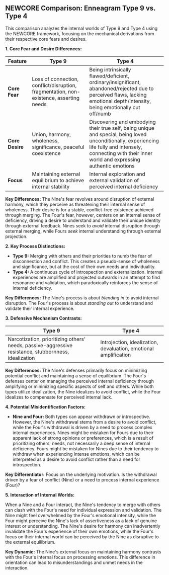 ## NEWCORE Comparison: Enneagram Type 9 vs. Type 4

This comparison analyzes the internal worlds of Type 9 and Type 4 using the NEWCORE framework, focusing on the mechanical derivations from their respective core fears and desires.

**1. Core Fear and Desire Differences:**

| Feature | Type 9 | Type 4 |
|---|---|---|
| **Core Fear** | Loss of connection, conflict/disruption, fragmentation, non-existence, asserting needs | Being intrinsically flawed/deficient, ordinary/insignificant, abandoned/rejected due to perceived flaws, lacking emotional depth/intensity, being emotionally cut off/numb |
| **Core Desire** | Union, harmony, wholeness, significance, peaceful coexistence | Discovering and embodying their true self, being unique and special, being loved unconditionally, experiencing life fully and intensely, connecting with their inner world and expressing authentic emotions |
| **Focus** | Maintaining external equilibrium to achieve internal stability | Internal exploration and external validation of perceived internal deficiency |


**Key Differences:**  The Nine's fear revolves around disruption of external harmony, which they perceive as threatening their internal sense of wholeness.  Their desire is for a stable, conflict-free existence achieved through merging.  The Four's fear, however, centers on an internal sense of deficiency, driving a desire to understand and validate their unique identity through external feedback.  Nines seek to *avoid* internal disruption through external merging, while Fours *seek* internal understanding through external projection.


**2. Key Process Distinctions:**

* **Type 9:** Merging with others and their priorities to numb the fear of disconnection and conflict. This creates a pseudo-sense of wholeness and significance, but at the cost of their own needs and individuality.
* **Type 4:**  A continuous cycle of introspection and externalization.  Internal experiences are amplified and projected outwards in an attempt to find resonance and validation, which paradoxically reinforces the sense of internal deficiency.

**Key Differences:**  The Nine's process is about *blending in* to avoid internal disruption. The Four's process is about *standing out* to understand and validate their internal experience.


**3. Defensive Mechanism Contrasts:**

| Type 9 | Type 4 |
|---|---|
| Narcotization, prioritizing others' needs, passive-aggressive resistance, stubbornness, idealization | Introjection, idealization, devaluation, emotional amplification |

**Key Differences:**  The Nine's defenses primarily focus on minimizing potential conflict and maintaining a sense of equilibrium. The Four's defenses center on managing the perceived internal deficiency through amplifying or minimizing specific aspects of self and others. While both types utilize idealization, the Nine idealizes to avoid conflict, while the Four idealizes to compensate for perceived internal lack.


**4. Potential Misidentification Factors:**

* **Nine and Four:** Both types can appear withdrawn or introspective.  However, the Nine's withdrawal stems from a desire to avoid conflict, while the Four's withdrawal is driven by a need to process complex internal experiences.  Nines might be mistaken for Fours due to their apparent lack of strong opinions or preferences, which is a result of prioritizing others' needs, not necessarily a deep sense of internal deficiency. Fours might be mistaken for Nines due to their tendency to withdraw when experiencing intense emotions, which can be interpreted as a desire to avoid conflict rather than a need for introspection.

**Key Differentiator:**  Focus on the underlying motivation.  Is the withdrawal driven by a fear of conflict (Nine) or a need to process internal experience (Four)?


**5. Interaction of Internal Worlds:**

When a Nine and a Four interact, the Nine's tendency to merge with others can clash with the Four's need for individual expression and validation. The Nine might feel overwhelmed by the Four's emotional intensity, while the Four might perceive the Nine's lack of assertiveness as a lack of genuine interest or understanding.  The Nine's desire for harmony can inadvertently invalidate the Four's experience of their own emotions, while the Four's focus on their internal world can be perceived by the Nine as disruptive to the external equilibrium.

**Key Dynamic:** The Nine's external focus on maintaining harmony contrasts with the Four's internal focus on processing emotions.  This difference in orientation can lead to misunderstandings and unmet needs in the interaction.
